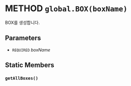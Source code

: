 # METHOD `global.BOX(boxName)`
BOX를 생성합니다.

## Parameters
* `REQUIRED` *boxName*

## Static Members

### `getAllBoxes()`
